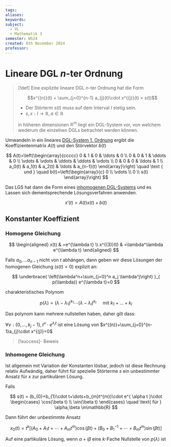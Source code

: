 ```yaml
---
tags: 
aliases: 
keywords: 
subject:
  - VL
  - Mathematik 3
semester: WS24
created: 6th November 2024
professor:
---
```

 

# Lineare DGL $n$-ter Ordnung

> [!def] Eine explizite lineare DGL $n$-ter Ordnung hat die Form
> 
> $$x^{(n)}(t) + \sum_{j=0}^{n-1} a_{j}(t)\cdot x^{(j)}(t) = s(t)$$
> 
> - Der Störterm $s(t)$ muss auf dem Interval $I$ stetig sein. 
> - $s, x: I \to \mathbb{R}, a\in \mathbb{R}$
> 
> in höheren dimensionen $\mathbb{R}^m$ liegt ein DGL-System vor, von welchem wederum die einzelnen DGLs betrachtet werden können.

Umwandeln in ein lineares [DGL-System 1. Ordnung](Lineare%20DGL-Systeme%201.%20Ordnung.md) ergibt die Koeffizientenmatrix $A(t)$ und den Störvektor $b(t)$

$$
A(t)=\left(\begin{array}{ccccc}
0 & 1 & 0 & \ldots & 0 \\
0 & 0 & 1 & \ddots & 0 \\
\vdots & \vdots & \ddots & \ddots & \vdots \\
0 & 0 & 0 & \ldots & 1 \\
a_0(t) & a_1(t) & a_2(t) & \ldots & a_{n-1}(t)
\end{array}\right) \quad \text { und } \quad b(t)=\left(\begin{array}{c}
0 \\ \vdots \\ 0 \\ s(t)
\end{array}\right)
$$

Das LGS hat dann die Form eines [inhomogenen DGL-Systems](Lineare%20DGL-Systeme%201.%20Ordnung.md#^AWP1-1) und es Lassen sich dementsprechende Lösungsverfahren anwenden.

$$x'(t)=A(t)x(t)+b(t)$$



## Konstanter Koeffizient

### Homogene Gleichung

$$
\begin{aligned}
x(t) & =e^{\lambda t} \\
x^{(3)}(t) & =\lambda^\lambda e^{\lambda t}
\end{aligned}
$$

Falls $a_{0}, \dots a_{n-1}$ nicht von $t$ abhängen, dann geben wir diese Lösungen der homogenen Gleichung ($s(t)=0$) explizit an:


$$
\underbrace{ \left(\lambda^n+\sum_{j=0}^n a_j \lambda^j\right) }_{ p(\lambda)} e^{\lambda t}=0
$$


charakteristisches Polynom

$$
p(\lambda)=\left(\lambda-\lambda_1\right)^{k_1} \cdots\left(\lambda-\lambda_l\right)^{k_l} \quad \text{ mit } k_{1}+\dots + k_{l}
$$

Das polynom kann mehrere nullstellen haben, daher gilt dass:

$\forall\nu : {\{ 0,\dots,k_{j} - 1\}},\, t^{\nu}\cdot e^{\lambda_{i} t}$ ist eine Lösung von $x^{(n)}+\sum_{j=0}^{n-1}a_{j}\cdot x^{(j)}=0$

> [!success]- Beweis
> 

### Inhomogene Gleichung

Ist allgemein mit Variation der Konstanten lösbar, jedoch ist diese Rechnung relativ Aufwändig, daher führt für spezielle Störterme $s$ ein unbestimmter Ansatz für $x$ zur partikulären Lösung.

Falls

$$
s(t) = (b_{0}+b_{1}\cdot t+\dots+b_{m}t^{m})\cdot e^{ \alpha t }\cdot \begin{cases}
\cos(\beta t) \\
\sin(\beta t)
\end{cases} \quad \text{ für } \alpha,\beta \in\mathbb{R}
$$

Dann führt der unbestimmte Ansatz 

$$
x_0(t)=t^k\left[\left(A_0+A_1 t+\cdots+A_m t^m\right) \cos (\beta t)+\left(B_0+B_1^{-1}+\cdots+B_m t^m\right) \sin (\beta t)\right]
$$

Auf eine partikuläre Lösung, wenn $\alpha+i\beta$ eine $k$-Fache Nullstelle von $p(\lambda)$ ist